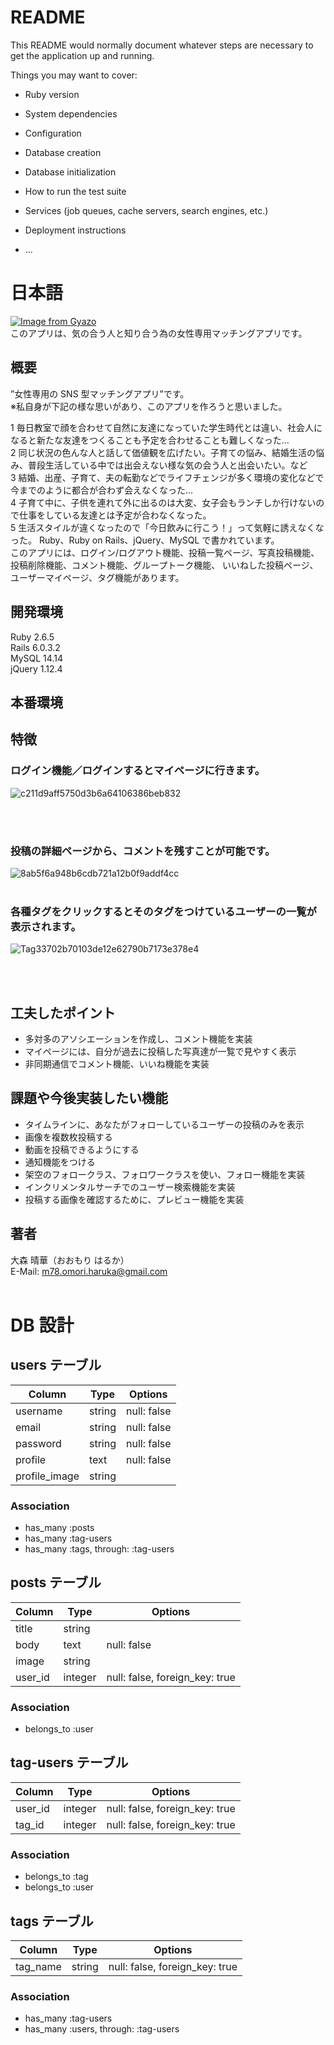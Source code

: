 # README

This README would normally document whatever steps are necessary to get the
application up and running.

Things you may want to cover:

- Ruby version

- System dependencies

- Configuration

- Database creation

- Database initialization

- How to run the test suite

- Services (job queues, cache servers, search engines, etc.)

- Deployment instructions

- ...

# 日本語

[![Image from Gyazo](ここに画像)]()  
このアプリは、気の合う人と知り合う為の女性専用マッチングアプリです。

## 概要

”女性専用の SNS 型マッチングアプリ”です。<br />※私自身が下記の様な思いがあり、このアプリを作ろうと思いました。<br />

1 毎日教室で顔を合わせて自然に友達になっていた学生時代とは違い、社会人になると新たな友達をつくることも予定を合わせることも難しくなった…<br />
2 同じ状況の色んな人と話して価値観を広げたい。子育ての悩み、結婚生活の悩み、普段生活している中では出会えない様な気の会う人と出会いたい。など<br >
3 結婚、出産、子育て、夫の転勤などでライフチェンジが多く環境の変化などで今までのように都合が合わず会えなくなった…<br />
4 子育て中に、子供を連れて外に出るのは大変、女子会もランチしか行けないので仕事をしている友達とは予定が合わなくなった。<br />
5 生活スタイルが違くなったので「今日飲みに行こう！」って気軽に誘えなくなった。
Ruby、Ruby on Rails、jQuery、MySQL で書かれています。  
このアプリには、ログイン/ログアウト機能、投稿一覧ページ、写真投稿機能、投稿削除機能、コメント機能、グループトーク機能、
いいねした投稿ページ、ユーザーマイページ、タグ機能があります。

## 開発環境

Ruby 2.6.5  
Rails 6.0.3.2  
MySQL 14.14  
jQuery 1.12.4

## 本番環境

<!-- AWS を用いてデプロイ済み。   -->
<!-- IP：※あとでURL記述 -->

## 特徴

### ログイン機能／ログインするとマイページに行きます。

![c211d9aff5750d3b6a64106386beb832](https://user-images.githubusercontent.com/66055547/92346674-684b0200-f108-11ea-81dd-e8d5c4b98249.gif)

<br />
<br />

<!-- ## 特徴

### あなたのタイムラインには、あなたがフォローしているユーザーの投稿のみを表示します。

[![Image from Gyazo](※)](※)
<br />
<br />
<!-- ## 特徴

### あなたのタイムラインには、あなたがフォローしているユーザーの投稿のみを表示します。

[![Image from Gyazo](※)](※)
<br />
<br />

### マイページには、あなたが過去に投稿した写真達が一覧で見やすく表示されています。

[![Image from Gyazo](※)](※)
<br />
<br />

### トップバーにある検索ボックスから、世界中のユーザーを検索することが出来て<br />ユーザページからワンクリックでユーザーをフォローすることができます。

[![Image from Gyazo]()]()

<br /> -->

<!-- ### いいねした投稿ページでは、そのユーザーがどんな投稿をいいねしているのか見ることができます。

[![Image from Gyazo]()]()
<br />
<br /> -->

### 投稿の詳細ページから、コメントを残すことが可能です。

![8ab5f6a948b6cdb721a12b0f9addf4cc](https://user-images.githubusercontent.com/66055547/92346950-66357300-f109-11ea-8496-8deee0814e13.gif)
<br />
<br />

### 各種タグをクリックするとそのタグをつけているユーザーの一覧が表示されます。

![Tag33702b70103de12e62790b7173e378e4](https://user-images.githubusercontent.com/66055547/92470010-c2cf8580-f210-11ea-9d51-973f0446f678.gif)

<br />
<br />

<!-- ## テスト方法

- ログインアカウント
  メールアドレス：m78.omori.haruka@gmail.com
  パスワード：※あとで記述 -->

## 工夫したポイント

- 多対多のアソシエーションを作成し、コメント機能を実装
- マイページには、自分が過去に投稿した写真達が一覧で見やすく表示
- 非同期通信でコメント機能、いいね機能を実装

## 課題や今後実装したい機能

- タイムラインに、あなたがフォローしているユーザーの投稿のみを表示
- 画像を複数枚投稿する
- 動画を投稿できるようにする
- 通知機能をつける
- 架空のフォロークラス、フォロワークラスを使い、フォロー機能を実装
- インクリメンタルサーチでのユーザー検索機能を実装
- 投稿する画像を確認するために、プレビュー機能を実装

## 著者

大森 晴華（おおもり はるか） <br>
E-Mail: m78.omori.haruka@gmail.com
<br />
<br />

# DB 設計

## users テーブル

| Column        | Type   | Options     |
| ------------- | ------ | ----------- |
| username      | string | null: false |
| email         | string | null: false |
| password      | string | null: false |
| profile       | text   | null: false |
| profile_image | string |

### Association

- has_many :posts
- has_many :tag-users
- has_many :tags, through: :tag-users

## posts テーブル

| Column  | Type    | Options                        |
| ------- | ------- | ------------------------------ |
| title   | string  |
| body    | text    | null: false                    |
| image   | string  |
| user_id | integer | null: false, foreign_key: true |

### Association

- belongs_to :user

## tag-users テーブル

| Column  | Type    | Options                        |
| ------- | ------- | ------------------------------ |
| user_id | integer | null: false, foreign_key: true |
| tag_id  | integer | null: false, foreign_key: true |

### Association

- belongs_to :tag
- belongs_to :user

## tags テーブル

| Column   | Type   | Options                        |
| -------- | ------ | ------------------------------ |
| tag_name | string | null: false, foreign_key: true |

### Association

- has_many :tag-users
- has_many :users, through: :tag-users
